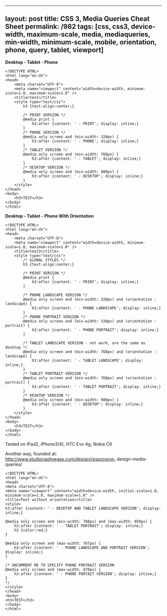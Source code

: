 ---
layout: post
title: CSS 3, Media Queries Cheat Sheet
permalink: /982
tags: [css, css3, device-width, maximum-scale, media, mediaqueries, min-width, minimum-scale, mobile, orientation, phone, query, tablet, viewport]
----

**Desktop - Tablet - Phone**

    
    <!DOCTYPE HTML>
    <html lang="en-US">
    <head>
    	<meta charset="UTF-8">
    	<meta name="viewport" content="width=device-width, minimum-scale=1.0, maximum-scale=1.0" />
    	<title>test</title>
    	<style type="text/css">
    		h3 {text-align:center;}
    
    		/* PRINT VERSION */
    		@media print {
    			h3:after {content: ' - PRINT'; display: inline;}
    		}
    		/* PHONE VERSION */
    		@media only screen and (min-width: 320px) {
    			h3:after {content: ' - PHONE'; display: inline;}
    		}
    		/* TABLET VERSION */
    		@media only screen and (min-width: 768px) {
    			h3:after {content: ' - TABLET'; display: inline;}
    		}
    		/* DESKTOP VERSION */
    		@media only screen and (min-width: 980px) {
    			h3:after {content: ' - DESKTOP'; display: inline;}
    		}
    	</style>
    </head>
    <body>
    	<h3>TEST</h3>
    </body>
    </html>


**Desktop - Tablet - Phone With Orientation**

    
    <!DOCTYPE HTML>
    <html lang="en-US">
    <head>
    	<meta charset="UTF-8">
    	<meta name="viewport" content="width=device-width, minimum-scale=1.0, maximum-scale=1.0" />
    	<title>test2</title>
    	<style type="text/css">
    		/* GLOBAL STYLES */
    		h3 {text-align:center;}
    
    		/* PRINT VERSION */
    		@media print {
    			h3:after {content: ' - PRINT'; display: inline;}
    		}
    
    		/* PHONE LANDSCAPE VERSION */
    		@media only screen and (min-width: 320px) and (orientation : landscape) {
    			h3:after {content: ' - PHONE LANDSCAPE'; display: inline;}
    		}
    		/* PHONE PORTRAIT VERSION */
    		@media only screen and (min-width: 320px) and (orientation : portrait) {
    			h3:after {content: ' - PHONE PORTRAIT'; display: inline;}
    		}
    
    		/* TABLET LANDSCAPE VERSION - not work, are the same as desktop */
    		@media only screen and (min-width: 768px) and (orientation : landscape) {
    			h3:after {content: ' - TABLET LANDSCAPE'; display: inline;}
    		}
    		/* TABLET PORTRAIT VERSION */
    		@media only screen and (min-width: 768px) and (orientation : portrait) {
    			h3:after {content: ' - TABLET PORTRAIT'; display: inline;}
    		}
    		/* DESKTOP VERSION */
    		@media only screen and (min-width: 980px) {
    			h3:after {content: ' - DESKTOP'; display: inline;}
    		}
    	</style>
    </head>
    <body>
    	<h3>TEST</h3>
    </body>
    </html>


Tested on iPad2, iPhone3(4), HTC Evo 4g, Nokia C6



Another way, founded at: http://www.studionashvegas.com/design/responsive-
design-media-queries/


    
    <!DOCTYPE HTML>
    <html lang="en-US">
    <head>
    <meta charset="UTF-8">
    <meta name="viewport" content="width=device-width, initial-scale=1.0, minimum-scale=1.0, maximum-scale=1.0" />
    <title>Test without orientation</title>
    <style>
    h3:after {content: ' - DESKTOP AND TABLET LANDSCAPE VERSION'; display: inline;}
    
    @media only screen and (min-width: 768px) and (max-width: 959px) {
    	h3:after {content: ' - TABLET PORTRAIT'; display: inline;}
    	h3 {color:red;}
    }
    
    @media only screen and (max-width: 767px) {
    	h3:after {content: ' - PHONE LANDSCAPE AND PORTRAIT VERSION'; display: inline;}
    }
    
    /* UNCOMMENT ME TO SPECIFY PHONE PORTRAIT VERSION
    @media only screen and (max-width: 479px) {
    	h3:after {content: ' - PHONE PORTAIT VERSION'; display: inline;}
    }
    */
    </style>
    </head>
    <body>
    <h3>TEST</h3>
    </body>
    </html>

